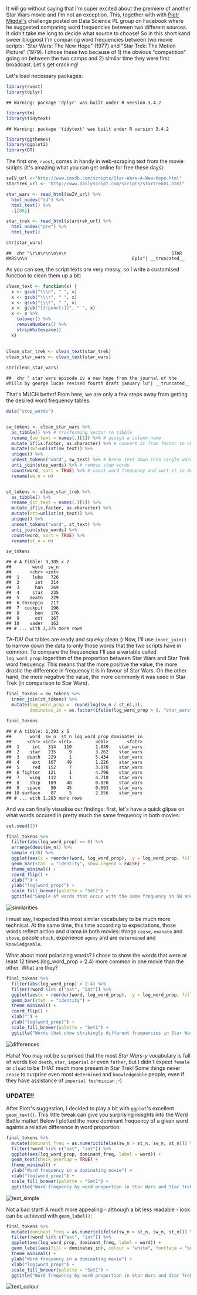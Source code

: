 It will go without saying that I'm super excited about the premiere of another Star Wars movie and I'm not an exception. This, together with with [Piotr Migdal's](https://twitter.com/pmigdal) challenge posted on Data Science PL group on Facebook where he suggested comparing word frequencies between two different sources. It didn't take me long to decide what source to choose! So in this short kand sweer blogpost I'm comparing word frequencies between two movie scripts: "Star Wars: The New Hope" (1977) and "Star Trek: The Motion Picture" (1979). I chose these two because of 1) the obvious "competition" going on between the two camps and 2) similar time they were first broadcast. Let's get cracking!

Let's load necessary packages:

``` r
library(rvest)
library(dplyr)
```

    ## Warning: package 'dplyr' was built under R version 3.4.2

``` r
library(tm)
library(tidytext)
```

    ## Warning: package 'tidytext' was built under R version 3.4.2

``` r
library(ggthemes)
library(ggplot2)
library(DT)
```

The first one, `rvest`, comes in handy in web-scraping text from the movie scripts (it's amazing what you can get online for free these days):

``` r
swIV_url <-"http://www.imsdb.com/scripts/Star-Wars-A-New-Hope.html"
startrek_url <- "http://www.dailyscript.com/scripts/startrek01.html"

star_wars <- read_html(swIV_url) %>%
  html_nodes("td") %>% 
  html_text() %>% 
  .[[88]]

star_trek <- read_html(startrek_url) %>%
  html_nodes("pre") %>%
  html_text() 

str(star_wars)
```

    ##  chr "\r\n\r\n\n\n\n                                        STAR WARS\n\n                                        Epis"| __truncated__

As you can see, the script texts are very messy, so I write a customised function to clean them up a bit:

``` r
clean_text <- function(x) {
  x <- gsub("\\\n", " ", x)
  x <- gsub("\\\r", " ", x)
  x <- gsub("\\\t", " ", x)
  x <- gsub("[[:punct:]]", " ", x)
  x <- x %>% 
    tolower() %>% 
    removeNumbers() %>% 
    stripWhitespace()
  x}
    
  
clean_star_trek <- clean_text(star_trek)
clean_star_wars <- clean_text(star_wars)

str(clean_star_wars)
```

    ##  chr " star wars episode iv a new hope from the journal of the whills by george lucas revised fourth draft january lu"| __truncated__

That's MUCH better! From here, we are only a few steps away from getting the desired word frequency tables:

``` r
data("stop_words")


sw_tokens <- clean_star_wars %>%
  as_tibble() %>% # trasforming vector to tibble
  rename_(sw_text = names(.)[1]) %>% # assign a column name
  mutate_if(is.factor, as.character) %>% # convert it from factor to character
  mutate(swt=unlist(sw_text)) %>% 
  unique() %>% 
  unnest_tokens("word", sw_text) %>% # break text down into single words
  anti_join(stop_words) %>% # remove stop words
  count(word, sort = TRUE) %>% # count word frequency and sort it in decreasing order
  rename(sw_n = n)


st_tokens <- clean_star_trek %>%
  as_tibble() %>% 
  rename_(st_text = names(.)[1]) %>%
  mutate_if(is.factor, as.character) %>% 
  mutate(stt=unlist(st_text)) %>% 
  unique() %>% 
  unnest_tokens("word", st_text) %>% 
  anti_join(stop_words) %>% 
  count(word, sort = TRUE) %>% 
  rename(st_n = n)

sw_tokens
```

    ## # A tibble: 3,385 x 2
    ##        word  sw_n
    ##       <chr> <int>
    ##  1     luke   726
    ##  2      int   314
    ##  3      han   269
    ##  4     star   235
    ##  5    death   229
    ##  6 threepio   217
    ##  7  cockpit   196
    ##  8      ben   176
    ##  9      ext   167
    ## 10    vader   162
    ## # ... with 3,375 more rows

TA-DA! Our tables are ready and squeky clean :) Now, I'll use `inner_join()` to narrow down the data to only those words that the two scripts have in common. To compare the frequencies I'll use a variable called `log_word_prop`: logarithm of the proportion between Star Wars and Star Trek word frequency. This means that the more positive the value, the more drastic the difference in frequency it is in favour of Star Wars. On the other hand, the more negative the value, the more commonly it was used in Star Trek (in comparison to Star Wars).

``` r
final_tokens = sw_tokens %>% 
  inner_join(st_tokens) %>% 
  mutate(log_word_prop =  round(log(sw_n / st_n),3),
         dominates_in = as.factor(ifelse(log_word_prop > 0, "star_wars", "star_trek"))) 

final_tokens
```

    ## # A tibble: 1,293 x 5
    ##       word  sw_n  st_n log_word_prop dominates_in
    ##      <chr> <int> <int>         <dbl>       <fctr>
    ##  1     int   314   110         1.049    star_wars
    ##  2    star   235     9         3.262    star_wars
    ##  3   death   229     1         5.434    star_wars
    ##  4     ext   167    49         1.226    star_wars
    ##  5     red   152     7         3.078    star_wars
    ##  6 fighter   121     1         4.796    star_wars
    ##  7    wing   112     1         4.718    star_wars
    ##  8    ship   109    48         0.820    star_wars
    ##  9   space    90    45         0.693    star_wars
    ## 10 surface    87     5         2.856    star_wars
    ## # ... with 1,283 more rows

And we can finally visualise our findings: first, let's have a quick glipse on what words occured in pretty much the same frequency in both movies:

``` r
set.seed(13)

final_tokens %>% 
  filter(abs(log_word_prop) == 0) %>% 
  arrange(desc(sw_n)) %>% 
  sample_n(30) %>% 
  ggplot(aes(x = reorder(word, log_word_prop),  y = log_word_prop, fill = dominates_in)) +
  geom_bar(stat  = "identity", show.legend = FALSE) +
  theme_minimal() +
  coord_flip() +
  xlab("") +
  ylab("log(word_prop)") +
  scale_fill_brewer(palette = "Set1") +
  ggtitle("Sample of words that occur with the same frequency in SW and ST")
```

![similarities](/img/2017-12-16-star-wars-vs-star-trek-word-battle_files/figure-markdown_github/similarities_plot-1.png)

I must say, I expected this most similar vocabulary to be much more technical. At the same time, this time according to expectations, those words reflect action and drama in both movies: things `cease`, `emanate` and `shove`, people `shock`, experience `agony` and are `determined` and `knowledgeable`.

What about most polarizing words? I chose to show the words that were at least 12 times (log\_word\_prop &gt; 2.4) more common in one movie than the other. What are they?

``` r
final_tokens %>% 
  filter(abs(log_word_prop) > 2.4) %>% 
  filter(!word %in% c("ext", "int")) %>% 
  ggplot(aes(x = reorder(word, log_word_prop),  y = log_word_prop, fill = dominates_in)) +
  geom_bar(stat  = "identity") +
  theme_minimal() +
  coord_flip() +
  xlab("") +
  ylab("log(word_prop)") +
  scale_fill_brewer(palette = "Set1") +
  ggtitle("Words that show strikingly different frequencies in Star Wars and Star Trek")
```

![differences](/img/2017-12-16-star-wars-vs-star-trek-word-battle_files/figure-markdown_github/differences_plot-1.png)

Haha! You may not be surprised that the most *Star Wars-y* vocabulary is full of words like `death`, `star`, `imperial` or even `father`, but I didn't expect `female` or `cloud` to be THAT much more present in Star Trek! Some things never `cease` to surprise even most `determined` and `knowledgeable` people, even if they have assistance of `imperial technician` ;-)

### UPDATE!!

After Piotr's suggestion, I decided to play a bit with `ggplot`'s excellent `geom_text()`. This little tweak can give you surprising inisghts into the Word Battle matter! Below I plotted the more dominant frequency of a given word againts a relative difference in word proportion:

``` r
final_tokens %>% 
  mutate(dominant_freq = as.numeric(ifelse(sw_n > st_n, sw_n, st_n))) %>% 
  filter(!word %in% c("ext", "int")) %>% 
  ggplot(aes(log_word_prop, dominant_freq, label = word)) +
  geom_text(check_overlap = TRUE) +
  theme_minimal() +
  ylab("Word frequency in a dominating movie") +
  xlab("log(word_prop)") +
  scale_fill_brewer(palette = "Set1") +
  ggtitle("Word frequency by word proportion in Star Wars and Star Trek")
```

![text_simple](/img/2017-12-16-star-wars-vs-star-trek-word-battle_files/figure-markdown_github/freq_plot_simple-1.png)

Not a bad start! A much more appealing - although a bit less readable - look can be achieved with `geom_label()`:

``` r
final_tokens %>% 
  mutate(dominant_freq = as.numeric(ifelse(sw_n > st_n, sw_n, st_n))) %>% 
  filter(!word %in% c("ext", "int")) %>% 
  ggplot(aes(log_word_prop, dominant_freq, label = word)) +
  geom_label(aes(fill = dominates_in), colour = "white", fontface = "bold") +
  theme_minimal() +
  ylab("Word frequency in a dominating movie") +
  xlab("log(word_prop)") +
  scale_fill_brewer(palette = "Set1") +
  ggtitle("Word frequency by word proportion in Star Wars and Star Trek")
```

![text_colour](/img/2017-12-16-star-wars-vs-star-trek-word-battle_files/figure-markdown_github/freq_plot_color-1.png)
